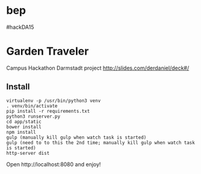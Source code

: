 # bep
#hackDA15

# Garden Traveler

Campus Hackathon Darmstadt project
http://slides.com/derdaniel/deck#/

## Install

```
virtualenv -p /usr/bin/python3 venv
. venv/bin/activate
pip install -r requirements.txt
python3 runserver.py
cd app/static
bower install
npm install
gulp (manually kill gulp when watch task is started)
gulp (need to to this the 2nd time; manually kill gulp when watch task is started)
http-server dist
```

Open http://localhost:8080 and enjoy!

